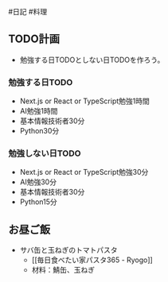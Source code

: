 #日記 #料理 

## TODO計画
- 勉強する日TODOとしない日TODOを作ろう。
### 勉強する日TODO
- Next.js or React or TypeScript勉強1時間
- AI勉強1時間
- 基本情報技術者30分
- Python30分
### 勉強しない日TODO
- Next.js or React or TypeScript勉強30分
- AI勉強30分
- 基本情報技術者30分
- Python15分


## お昼ご飯
- サバ缶と玉ねぎのトマトパスタ
	- [[毎日食べたい家パスタ365 - Ryogo]]
	- 材料：鯖缶、玉ねぎ